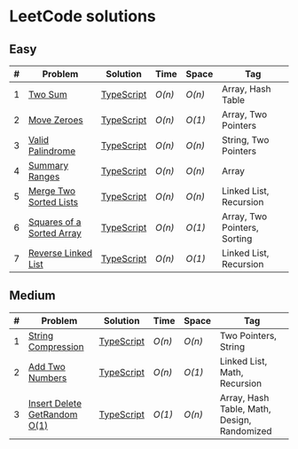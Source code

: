 # LeetCode solutions

## Easy

| #   | Problem                                                                               | Solution                                                                                                     | Time   | Space  | Tag                          |
| --- | ------------------------------------------------------------------------------------- | ------------------------------------------------------------------------------------------------------------ | ------ | ------ | ---------------------------- |
| 1   | [Two Sum](https://leetcode.com/problems/two-sum/)                                     | [TypeScript](https://github.com/sandrig/leetcode/blob/master/typescript/src/twoSum/README.md)                | _O(n)_ | _O(n)_ | Array, Hash Table            |
| 2   | [Move Zeroes](https://leetcode.com/problems/move-zeroes/)                             | [TypeScript](https://github.com/sandrig/leetcode/blob/master/typescript/src/moveZeroes/README.md)            | _O(n)_ | _O(1)_ | Array, Two Pointers          |
| 3   | [Valid Palindrome](https://leetcode.com/problems/valid-palindrome/)                   | [TypeScript](https://github.com/sandrig/leetcode/blob/master/typescript/src/validPalindrome/README.md)       | _O(n)_ | _O(n)_ | String, Two Pointers         |
| 4   | [Summary Ranges](https://leetcode.com/problems/summary-ranges/)                       | [TypeScript](https://github.com/sandrig/leetcode/blob/master/typescript/src/summaryRanges/README.md)         | _O(n)_ | _O(n)_ | Array                        |
| 5   | [Merge Two Sorted Lists](https://leetcode.com/problems/merge-two-sorted-lists/)       | [TypeScript](https://github.com/sandrig/leetcode/blob/master/typescript/src/mergeTwoSortedLists/README.md)   | _O(n)_ | _O(n)_ | Linked List, Recursion       |
| 6   | [Squares of a Sorted Array](https://leetcode.com/problems/squares-of-a-sorted-array/) | [TypeScript](https://github.com/sandrig/leetcode/blob/master/typescript/src/squaresOfaSortedArray/README.md) | _O(n)_ | _O(1)_ | Array, Two Pointers, Sorting |
| 7   | [Reverse Linked List](https://leetcode.com/problems/reverse-linked-list/)             | [TypeScript](https://github.com/sandrig/leetcode/blob/master/typescript/src/reverseLinkedList/README.md)     | _O(n)_ | _O(1)_ | Linked List, Recursion       |

## Medium

| #   | Problem                                                                                   | Solution                                                                                                     | Time   | Space  | Tag                                         |
| --- | ----------------------------------------------------------------------------------------- | ------------------------------------------------------------------------------------------------------------ | ------ | ------ | ------------------------------------------- |
| 1   | [String Compression](https://leetcode.com/problems/string-compression/)                   | [TypeScript](https://github.com/sandrig/leetcode/blob/master/typescript/src/stringCompression/README.md)     | _O(n)_ | _O(n)_ | Two Pointers, String                        |
| 2   | [Add Two Numbers](https://leetcode.com/problems/add-two-numbers/)                         | [TypeScript](https://github.com/sandrig/leetcode/blob/master/typescript/src/addTwoNumbers/README.md)         | _O(n)_ | _O(1)_ | Linked List, Math, Recursion                |
| 3   | [Insert Delete GetRandom O(1)](https://leetcode.com/problems/insert-delete-getrandom-o1/) | [TypeScript](https://github.com/sandrig/leetcode/blob/master/typescript/src/insertDeleteGetRandom/README.md) | _O(1)_ | _O(n)_ | Array, Hash Table, Math, Design, Randomized |

